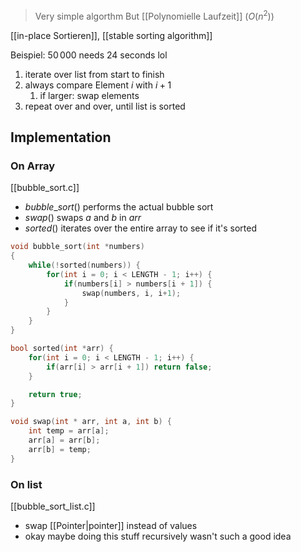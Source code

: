 > Very simple algorthm
> But [[Polynomielle Laufzeit]] ($O(n^2)$)


[[in-place Sortieren]], [[stable sorting algorithm]]

Beispiel: $50\,000$ needs 24 seconds lol

1) iterate over list from start to finish
2) always compare Element $i$ with $i+1$
	1) if larger: swap elements
3) repeat over and over, until list is sorted


## Implementation

### On Array
[[bubble_sort.c]]
- $bubble\_sort()$ performs the actual bubble sort
- $swap()$ swaps $a$ and $b$ in $arr$
- $sorted()$ iterates over the entire array to see if it's sorted

```c
void bubble_sort(int *numbers)
{
    while(!sorted(numbers)) {
        for(int i = 0; i < LENGTH - 1; i++) {
            if(numbers[i] > numbers[i + 1]) {
                swap(numbers, i, i+1);
            }
        }
    }
}

bool sorted(int *arr) {
    for(int i = 0; i < LENGTH - 1; i++) {
        if(arr[i] > arr[i + 1]) return false;
    }

    return true;
}

void swap(int * arr, int a, int b) {
    int temp = arr[a];
    arr[a] = arr[b];
    arr[b] = temp;
}
```

### On list
[[bubble_sort_list.c]]
- swap [[Pointer|pointer]] instead of values
- okay maybe doing this stuff recursively wasn't such a good idea


